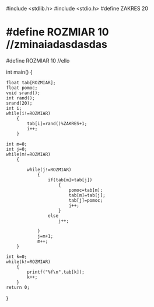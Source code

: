 #include <stdlib.h>
#include <stdio.h>
#define ZAKRES 20

#define ROZMIAR 10      //zminaiadasdasdas
=======
#define ROZMIAR 10 //ello

int main()
{

    float tab[ROZMIAR];
    float pomoc;
    void srand();
    int rand();
    srand(20);
    int i;
    while(i!=ROZMIAR)
        {
            tab[i]=rand()%ZAKRES+1;
            i++;
        }

    int m=0;
    int j=0;
    while(m!=ROZMIAR)
        {

            while(j!=ROZMIAR)
                {
                    if(tab[m]>tab[j])
                        {
                            pomoc=tab[m];
                            tab[m]=tab[j];
                            tab[j]=pomoc;
                            j++;
                        }
                    else
                        j++;

                }
                j=m+1;
                m++;
        }

    int k=0;
    while(k!=ROZMIAR)
        {
            printf("%f\n",tab[k]);
            k++;
        }
    return 0;
}
